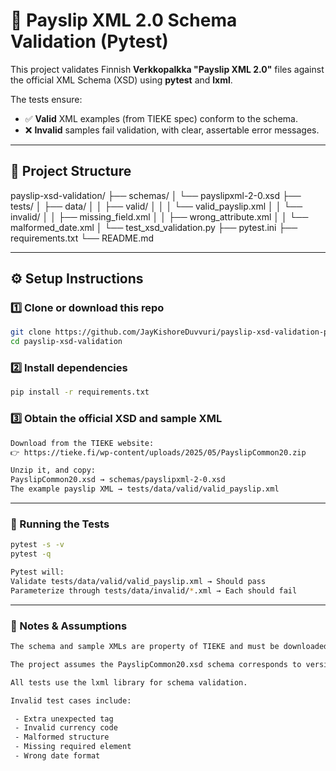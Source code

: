 # 🧾 Payslip XML 2.0 Schema Validation (Pytest)

This project validates Finnish **Verkkopalkka "Payslip XML 2.0"** files against the official XML Schema (XSD) using **pytest** and **lxml**.

The tests ensure:
- ✅ **Valid** XML examples (from TIEKE spec) conform to the schema.
- ❌ **Invalid** samples fail validation, with clear, assertable error messages.

---

## 📁 Project Structure

payslip-xsd-validation/
├── schemas/
│   └── payslipxml-2-0.xsd
├── tests/
│   ├── data/
│   │   ├── valid/
│   │   │   └── valid_payslip.xml
│   │   └── invalid/
│   │       ├── missing_field.xml
│   │       ├── wrong_attribute.xml
│   │       └── malformed_date.xml
│   └── test_xsd_validation.py
├── pytest.ini
├── requirements.txt
└── README.md


---

## ⚙️ Setup Instructions

### 1️⃣ Clone or download this repo

```bash
git clone https://github.com/JayKishoreDuvvuri/payslip-xsd-validation-pytest.git
cd payslip-xsd-validation
```

### 2️⃣ Install dependencies
```bash
pip install -r requirements.txt
```

### 3️⃣ Obtain the official XSD and sample XML
```bash
Download from the TIEKE website:
👉 https://tieke.fi/wp-content/uploads/2025/05/PayslipCommon20.zip

Unzip it, and copy:
PayslipCommon20.xsd → schemas/payslipxml-2-0.xsd
The example payslip XML → tests/data/valid/valid_payslip.xml
```
---

### 🧪 Running the Tests
```bash
pytest -s -v 
pytest -q

Pytest will:
Validate tests/data/valid/valid_payslip.xml → Should pass
Parameterize through tests/data/invalid/*.xml → Each should fail
```
---

### 📄 Notes & Assumptions
```bash
The schema and sample XMLs are property of TIEKE and must be downloaded manually.

The project assumes the PayslipCommon20.xsd schema corresponds to version 2.0 (22.5.2025).

All tests use the lxml library for schema validation.

Invalid test cases include:

 - Extra unexpected tag
 - Invalid currency code
 - Malformed structure
 - Missing required element
 - Wrong date format
```
